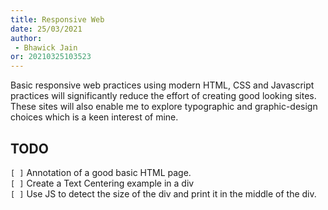 ```yaml
---
title: Responsive Web
date: 25/03/2021 
author:
 - Bhawick Jain
or: 20210325103523
---
```


Basic responsive web practices using modern HTML, CSS and Javascript practices will significantly reduce the effort of creating good looking sites. These sites will also enable me to explore typographic and graphic-design choices which is a keen interest of mine.

## TODO
`[ ]` Annotation of a good basic HTML page.  
`[ ]` Create a Text Centering example in a div  
`[ ]` Use JS to detect the size of the div and print it in the middle of the div.  

